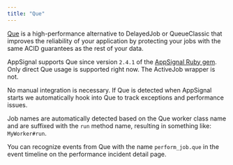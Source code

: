 ```yaml
---
title: "Que"
---
```


[Que](https://github.com/chanks/que/) is a high-performance alternative to DelayedJob or QueueClassic that improves the reliability of your application by protecting your jobs with the same ACID guarantees as the rest of your data.

AppSignal supports Que since version `2.4.1` of the [AppSignal Ruby gem](/ruby). Only direct Que usage is supported right now. The ActiveJob wrapper is not.

No manual integration is necessary. If Que is detected when AppSignal starts we automatically hook into Que to track exceptions and performance issues.

Job names are automatically detected based on the Que worker class name and are suffixed with the `run` method name, resulting in something like: `MyWorker#run`.

You can recognize events from Que with the name `perform_job.que` in the event timeline on the performance incident detail page.
